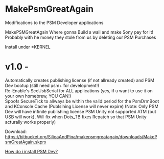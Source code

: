 # MakePsmGreatAgain

Modifications to the PSM Developer applications

MakePSMGreatAgain
Where gonna Build a wall and make Sony pay for it!
Probably with he money they stole from us
by deleting our PSM Purchases 

Install under \*KERNEL


# v1.0 -
Automatically creates publishing license (if not allready created) and PSM Dev bootup (still need psm+ for development!)  
Re-Enable's SceUsbSerial for ALL applications (yes, if u want to use it on your own homebrew, YOU CAN!)  
Spoofs SecureTick to allways be within the valid period for the PsmDrmBoot and KConsole Cache (Publsihing License will never expire)
(Note: Only PSM Dev will have infinite publishing license PSM Unity not supported ATM (but USB will work),
Will fix when Dots_TB fixes Repatch so that PSM Unity acturally works properly)

Download: https://bitbucket.org/SilicaAndPina/makepsmgreatagain/downloads/MakePsmGreatAgain.skprx  

[How do i install PSM Dev?](https://pastebin.com/8mGXtC57)